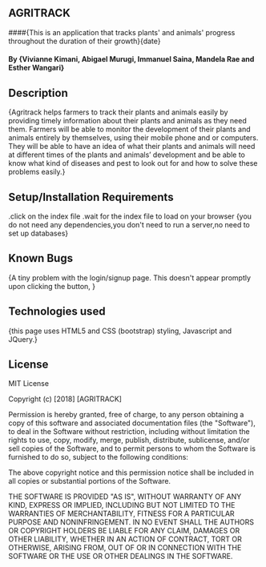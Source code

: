## AGRITRACK
####{This is an application that tracks plants' and animals' progress throughout the duration of their growth}{date}
#### By **{Vivianne Kimani, Abigael Murugi, Immanuel Saina, Mandela Rae and Esther Wangari}**
## Description
{Agritrack helps farmers to track their plants and animals easily by providing timely information about their plants and animals as they need them. Farmers will be able to monitor the development of their plants and animals entirely by themselves, using their mobile phone and or computers. They will be able to have an idea of what their plants and animals will need at different times of the plants and animals’ development and be able to know what kind of diseases and pest to look out for and how to solve these problems easily.}
## Setup/Installation Requirements
.click on the index file
.wait for the index file to load on your browser
{you do not need any dependencies,you don't need to run a server,no need to set up databases}
## Known Bugs
{A tiny problem with the login/signup page. This doesn't appear promptly upon clicking the button,
}
## Technologies used
{this page uses HTML5 and CSS (bootstrap) styling, Javascript and JQuery.}
## License
MIT License

Copyright (c) [2018] [AGRITRACK]

Permission is hereby granted, free of charge, to any person obtaining a copy
of this software and associated documentation files (the "Software"), to deal
in the Software without restriction, including without limitation the rights
to use, copy, modify, merge, publish, distribute, sublicense, and/or sell
copies of the Software, and to permit persons to whom the Software is
furnished to do so, subject to the following conditions:

The above copyright notice and this permission notice shall be included in all
copies or substantial portions of the Software.

THE SOFTWARE IS PROVIDED "AS IS", WITHOUT WARRANTY OF ANY KIND, EXPRESS OR
IMPLIED, INCLUDING BUT NOT LIMITED TO THE WARRANTIES OF MERCHANTABILITY,
FITNESS FOR A PARTICULAR PURPOSE AND NONINFRINGEMENT. IN NO EVENT SHALL THE
AUTHORS OR COPYRIGHT HOLDERS BE LIABLE FOR ANY CLAIM, DAMAGES OR OTHER
LIABILITY, WHETHER IN AN ACTION OF CONTRACT, TORT OR OTHERWISE, ARISING FROM,
OUT OF OR IN CONNECTION WITH THE SOFTWARE OR THE USE OR OTHER DEALINGS IN THE
SOFTWARE.
